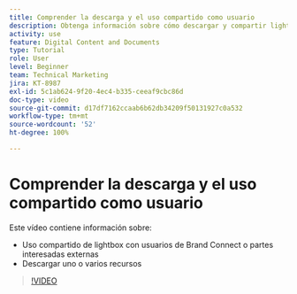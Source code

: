 ```yaml
---
title: Comprender la descarga y el uso compartido como usuario
description: Obtenga información sobre cómo descargar y compartir lightboxes y recursos en Brand Connect de [!UICONTROL DAM de Workfront].
activity: use
feature: Digital Content and Documents
type: Tutorial
role: User
level: Beginner
team: Technical Marketing
jira: KT-8987
exl-id: 5c1ab624-9f20-4ec4-b335-ceeaf9cbc86d
doc-type: video
source-git-commit: d17df7162ccaab6b62db34209f50131927c0a532
workflow-type: tm+mt
source-wordcount: '52'
ht-degree: 100%

---
```


# Comprender la descarga y el uso compartido como usuario

Este vídeo contiene información sobre:

* Uso compartido de lightbox con usuarios de Brand Connect o partes interesadas externas
* Descargar uno o varios recursos

>[!VIDEO](https://video.tv.adobe.com/v/335249/?quality=12&learn=on&enablevpops)
